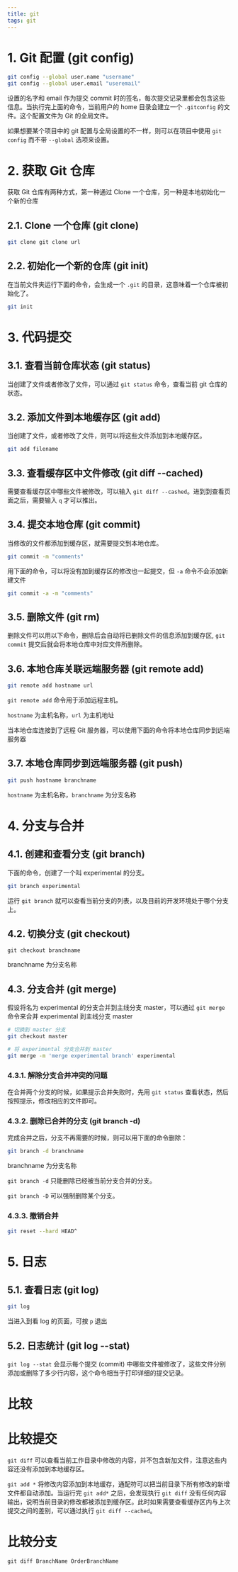 ```yaml
---
title: git
tags: git
---
```


# 1. Git 配置 (git config)

```bash
git config --global user.name "username"
git config --global user.email "useremail"
```

设置的名字和 email 作为提交 commit 时的签名，每次提交记录里都会包含这些信息。当执行完上面的命令，当前用户的 home 目录会建立一个 `.gitconfig` 的文件。这个配置文件为 Git 的全局文件。

如果想要某个项目中的 git 配置与全局设置的不一样，则可以在项目中使用 `git config` 而不带 `--global` 选项来设置。

# 2. 获取 Git 仓库

获取 Git 仓库有两种方式，第一种通过 Clone 一个仓库，另一种是本地初始化一个新的仓库

## 2.1. Clone 一个仓库 (git clone)

```bash
git clone git clone url
```

## 2.2. 初始化一个新的仓库 (git init)

在当前文件夹运行下面的命令，会生成一个 `.git` 的目录，这意味着一个仓库被初始化了。

```bash
git init
```

# 3. 代码提交

## 3.1. 查看当前仓库状态 (git status)

当创建了文件或者修改了文件，可以通过 `git status` 命令，查看当前 git 仓库的状态。

## 3.2. 添加文件到本地缓存区 (git add)

当创建了文件，或者修改了文件，则可以将这些文件添加到本地缓存区。

```bash
git add filename
```

## 3.3. 查看缓存区中文件修改 (git diff --cached)

需要查看缓存区中哪些文件被修改，可以输入 `git diff --cashed`。进到到查看页面之后，需要输入 `q` 才可以推出。

## 3.4. 提交本地仓库 (git commit)

当修改的文件都添加到缓存区，就需要提交到本地仓库。

```bash
git commit -m "comments"
```

用下面的命令，可以将没有加到缓存区的修改也一起提交，但 `-a` 命令不会添加新建文件

```bash
git commit -a -m "comments"
```

## 3.5. 删除文件 (git rm)

删除文件可以用以下命令，删除后会自动将已删除文件的信息添加到缓存区, `git commit` 提交后就会将本地仓库中对应文件所删除。

## 3.6. 本地仓库关联远端服务器 (git remote add)

```bash
git remote add hostname url
```

`git remote add` 命令用于添加远程主机。

`hostname` 为主机名称，`url` 为主机地址

当本地仓库连接到了远程 Git 服务器，可以使用下面的命令将本地仓库同步到远端服务器

## 3.7. 本地仓库同步到远端服务器 (git push)

```bash
git push hostname branchname
```

`hostname` 为主机名称，`branchname` 为分支名称

# 4. 分支与合并

## 4.1. 创建和查看分支 (git branch)

下面的命令，创建了一个叫 experimental 的分支。

```bash
git branch experimental
```

运行 `git branch` 就可以查看当前分支的列表，以及目前的开发环境处于哪个分支上。

## 4.2. 切换分支 (git checkout)

```
git checkout branchname
```

branchname 为分支名称

## 4.3. 分支合并 (git merge)

假设将名为 experimental 的分支合并到主线分支 master，可以通过 `git merge` 命令来合并 experimental 到主线分支 master

```bash
# 切换到 master 分支
git checkout master

# 将 experimental 分支合并到 master
git merge -m 'merge experimental branch' experimental
```

### 4.3.1. 解除分支合并冲突的问题

在合并两个分支的时候，如果提示合并失败时，先用 `git status` 查看状态，然后按照提示，修改相应的文件即可。

### 4.3.2. 删除已合并的分支 (git branch -d)

完成合并之后，分支不再需要的时候，则可以用下面的命令删除：

```bash
git branch -d branchname
```

branchname 为分支名称

`git branch -d` 只能删除已经被当前分支合并的分支。

`git branch -D` 可以强制删除某个分支。

### 4.3.3. 撤销合并

```bash
git reset --hard HEAD^
```

# 5. 日志

## 5.1. 查看日志 (git log)

```bash
git log
```

当进入到看 log 的页面，可按 `p` 退出

## 5.2. 日志统计 (git log --stat)

`git log --stat` 会显示每个提交 (commit) 中哪些文件被修改了，这些文件分别添加或删除了多少行内容，这个命令相当于打印详细的提交记录。

# 比较

# 比较提交

`git diff` 可以查看当前工作目录中修改的内容，并不包含新加文件，注意这些内容还没有添加到本地缓存区。

`git add *` 将修改内容添加到本地缓存，通配符可以把当前目录下所有修改的新增文件都自动添加。当运行完 `git add*` 之后，会发现执行 `git diff` 没有任何内容输出，说明当前目录的修改都被添加到缓存区。此时如果需要查看缓存区内与上次提交之间的差别，可以通过执行 `git diff --cached`。

# 比较分支

`git diff BranchName OrderBranchName`